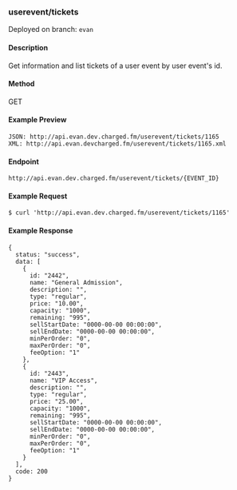 ### **userevent/tickets**

Deployed on branch: `evan`

#### **Description**

Get information and list tickets of a user event by user event's id.

#### **Method**

GET

#### **Example Preview**
```
JSON: http://api.evan.dev.charged.fm/userevent/tickets/1165
XML: http://api.evan.devcharged.fm/userevent/tickets/1165.xml
```
#### **Endpoint**
```
http://api.evan.dev.charged.fm/userevent/tickets/{EVENT_ID}
```
#### **Example Request**
```
$ curl 'http://api.evan.dev.charged.fm/userevent/tickets/1165'
```
#### **Example Response**
```
{
  status: "success",
  data: [
    {
      id: "2442",
      name: "General Admission",
      description: "",
      type: "regular",
      price: "10.00",
      capacity: "1000",
      remaining: "995",
      sellStartDate: "0000-00-00 00:00:00",
      sellEndDate: "0000-00-00 00:00:00",
      minPerOrder: "0",
      maxPerOrder: "0",
      feeOption: "1"
    },
    {
      id: "2443",
      name: "VIP Access",
      description: "",
      type: "regular",
      price: "25.00",
      capacity: "1000",
      remaining: "995",
      sellStartDate: "0000-00-00 00:00:00",
      sellEndDate: "0000-00-00 00:00:00",
      minPerOrder: "0",
      maxPerOrder: "0",
      feeOption: "1"
    }
  ],
  code: 200
}
```
